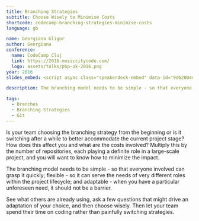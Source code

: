 ```yaml
---
title: Branching Strategies
subtitle: Choose Wisely to Minimise Costs
shortcode: codecamp-branching-strategies-minimise-costs
language: gb

name: Georgiana Gligor
author: Georgiana
conference:
  name: CodeCamp Cluj
  link: https://2016.musiccitycode.com/
  logo: assets/talks/php-uk-2016.png
year: 2016
slides_embed: <script async class="speakerdeck-embed" data-id="9d62004ceacc4b06a4a78d01e479d089" data-ratio="1.77777777777778" src="//speakerdeck.com/assets/embed.js"></script>

description: The branching model needs to be simple - so that everyone involved can grasp it quickly; flexible - so it can serve the needs of very different roles within the project lifecycle; and adaptable - when you have a particular unforeseen need, it should not be a barrier.

tags:
  - Branches
  - Branching Strategies
  - Git
---
```


Is your team choosing the branching strategy from the beginning or is it switching after a while to better accommodate the current project stage? How does this affect you and what are the costs involved? Multiply this by the number of repositories, each playing a definite role in a large-scale project, and you will want to know how to minimize the impact.

The branching model needs to be simple - so that everyone involved can grasp it quickly; flexible - so it can serve the needs of very different roles within the project lifecycle; and adaptable - when you have a particular unforeseen need, it should not be a barrier.

See what others are already using, ask a few questions that might drive an adaptation of your choice, and then choose wisely. Then let your team spend their time on coding rather than painfully switching strategies.
